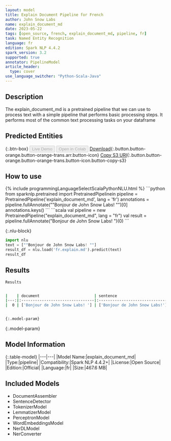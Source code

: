 ```yaml
---
layout: model
title: Explain Document Pipeline for French
author: John Snow Labs
name: explain_document_md
date: 2023-05-22
tags: [open_source, french, explain_document_md, pipeline, fr]
task: Named Entity Recognition
language: fr
edition: Spark NLP 4.4.2
spark_version: 3.2
supported: true
annotator: PipelineModel
article_header:
  type: cover
use_language_switcher: "Python-Scala-Java"
---
```


## Description

The explain_document_md is a pretrained pipeline that we can use to process text with a simple pipeline that performs basic processing steps.
It performs most of the common text processing tasks on your dataframe

## Predicted Entities



{:.btn-box}
<button class="button button-orange" disabled>Live Demo</button>
<button class="button button-orange" disabled>Open in Colab</button>
[Download](https://s3.amazonaws.com/auxdata.johnsnowlabs.com/public/models/explain_document_md_fr_4.4.2_3.2_1684737940167.zip){:.button.button-orange.button-orange-trans.arr.button-icon}
[Copy S3 URI](s3://auxdata.johnsnowlabs.com/public/models/explain_document_md_fr_4.4.2_3.2_1684737940167.zip){:.button.button-orange.button-orange-trans.button-icon.button-copy-s3}

## How to use



<div class="tabs-box" markdown="1">
{% include programmingLanguageSelectScalaPythonNLU.html %}
```python
from sparknlp.pretrained import PretrainedPipelinein
pipeline = PretrainedPipeline('explain_document_md', lang = 'fr')
annotations =  pipeline.fullAnnotate(""Bonjour de John Snow Labs! "")[0]
annotations.keys()
```
```scala
val pipeline = new PretrainedPipeline("explain_document_md", lang = "fr")
val result = pipeline.fullAnnotate("Bonjour de John Snow Labs! ")(0)
```

{:.nlu-block}
```python
import nlu
text = [""Bonjour de John Snow Labs! ""]
result_df = nlu.load('fr.explain.md').predict(text)
result_df
```
</div>

## Results

```bash
Results


|    | document                        | sentence                       | token                                      | lemma                                      | pos                                        | embeddings                   | ner                                        | entities                       |
|---:|:--------------------------------|:-------------------------------|:-------------------------------------------|:-------------------------------------------|:-------------------------------------------|:-----------------------------|:-------------------------------------------|:-------------------------------|
|  0 | ['Bonjour de John Snow Labs! '] | ['Bonjour de John Snow Labs!'] | ['Bonjour', 'de', 'John', 'Snow', 'Labs!'] | ['Bonjour', 'de', 'John', 'Snow', 'Labs!'] | ['INTJ', 'ADP', 'PROPN', 'PROPN', 'PROPN'] | [[0.0783179998397827,.,...]] | ['I-MISC', 'O', 'I-PER', 'I-PER', 'I-PER'] | ['Bonjour', 'John Snow Labs!'] |


{:.model-param}
```

{:.model-param}
## Model Information

{:.table-model}
|---|---|
|Model Name:|explain_document_md|
|Type:|pipeline|
|Compatibility:|Spark NLP 4.4.2+|
|License:|Open Source|
|Edition:|Official|
|Language:|fr|
|Size:|467.6 MB|

## Included Models

- DocumentAssembler
- SentenceDetector
- TokenizerModel
- LemmatizerModel
- PerceptronModel
- WordEmbeddingsModel
- NerDLModel
- NerConverter